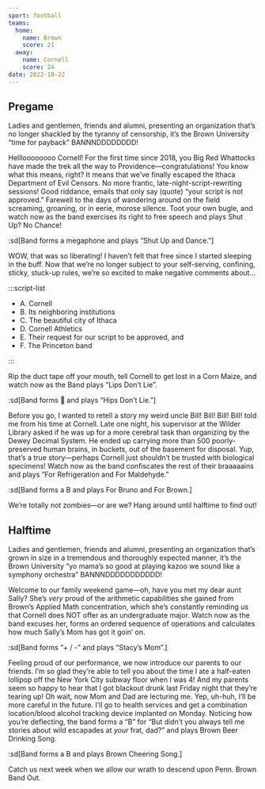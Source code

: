 ```yaml
---
sport: football
teams:
  home:
    name: Brown
    score: 21
  away:
    name: Cornell
    score: 24
date: 2022-10-22
---
```


## Pregame

Ladies and gentlemen, friends and alumni, presenting an organization that’s no longer shackled by the tyranny of censorship, it’s the Brown University “time for payback” BANNNDDDDDDDD!

Hellloooooooo Cornell! For the first time since 2018, you Big Red Whattocks have made the trek all the way to Providence—congratulations! You know what this means, right? It means that we’ve finally escaped the Ithaca Department of Evil Censors. No more frantic, late-night-script-rewriting sessions! Good riddance, emails that only say (quote) “your script is not approved.” Farewell to the days of wandering around on the field screaming, groaning, or in eerie, morose silence. Toot your own bugle, and watch now as the band exercises its right to free speech and plays Shut Up? No Chance!

:sd[Band forms a megaphone and plays “Shut Up and Dance.”]

WOW, that was so liberating! I haven’t felt that free since I started sleeping in the buff. Now that we’re no longer subject to your self-serving, confining, sticky, stuck-up rules, we’re so excited to make negative comments about…

:::script-list

- A. Cornell
- B. Its neighboring institutions
- C. The beautiful city of Ithaca
- D. Cornell Athletics
- E. Their request for our script to be approved, and
- F. The Princeton band

:::

Rip the duct tape off your mouth, tell Cornell to get lost in a Corn Maize, and watch now as the Band plays “Lips Don’t Lie”.

:sd[Band forms 🚫 and plays “Hips Don’t Lie.”]

Before you go, I wanted to retell a story my weird uncle Bill! Bill! Bill! Bill! told me from his time at Cornell. Late one night, his supervisor at the Wilder Library asked if he was up for a more cerebral task than organizing by the Dewey Decimal System. He ended up carrying more than 500 poorly-preserved human brains, in buckets, out of the basement for disposal. Yup, that’s a true story—perhaps Cornell just shouldn’t be trusted with biological specimens! Watch now as the band confiscates the rest of their braaaaains and plays “For Refrigeration and For Maldehyde.”

:sd[Band forms a B and plays For Bruno and For Brown.]

We’re totally not zombies—or are we? Hang around until halftime to find out!

## Halftime

Ladies and gentlemen, friends and alumni, presenting an organization that’s grown in size in a tremendous and thoroughly expected manner, it’s the Brown University “yo mama’s so good at playing kazoo we sound like a symphony orchestra” BANNNDDDDDDDDDDD!

Welcome to our family weekend game—oh, have you met my dear aunt Sally? She’s _very_ proud of the arithmetic capabilities she gained from Brown’s Applied Math concentration, which she’s constantly reminding us that Cornell does NOT offer as an undergraduate major. Watch now as the band excuses her, forms an ordered sequence of operations and calculates how much Sally’s Mom has got it goin’ on.

:sd[Band forms “+ / -” and plays “Stacy’s Mom”.]

Feeling proud of our performance, we now introduce our parents to our friends. I’m so glad they’re able to tell you about the time I ate a half-eaten lollipop off the New York City subway floor when I was 4! And my parents seem so happy to hear that I got blackout drunk last Friday night that they’re tearing up! Oh wait, now Mom and Dad are lecturing me. Yep, uh-huh, I’ll be more careful in the future. I’ll go to health services and get a combination location/blood alcohol tracking device implanted on Monday. Noticing how you’re deflecting, the band forms a “B” for “But didn’t you always tell me stories about wild escapades at _your_ frat, dad?” and plays Brown Beer Drinking Song.

:sd[Band forms a B and plays Brown Cheering Song.]

Catch us next week when we allow our wrath to descend upon Penn. Brown Band Out.
